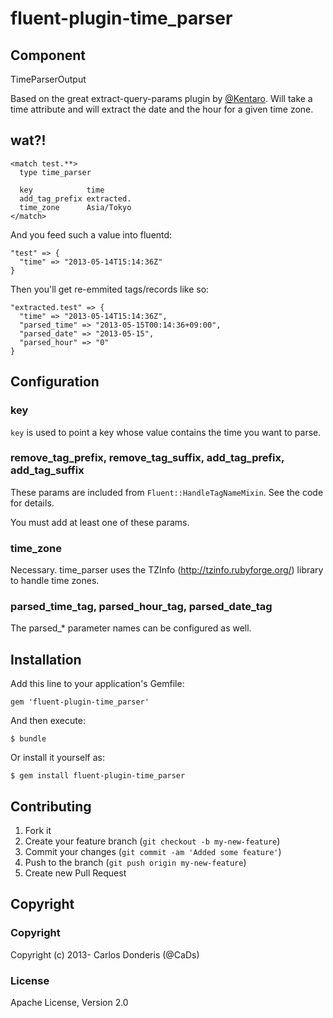 # fluent-plugin-time_parser

## Component
TimeParserOutput

Based on the great extract-query-params plugin by [@Kentaro](https://github.com/kentaro/fluent-plugin-extract_query_params).
Will take a time attribute and will extract the date and the hour for a given time zone.

## wat?!

```
<match test.**>
  type time_parser

  key            time
  add_tag_prefix extracted.
  time_zone      Asia/Tokyo
</match>
```

And you feed such a value into fluentd:

```
"test" => {
  "time" => "2013-05-14T15:14:36Z"
}
```

Then you'll get re-emmited tags/records like so:

```
"extracted.test" => {
  "time" => "2013-05-14T15:14:36Z",
  "parsed_time" => "2013-05-15T00:14:36+09:00",
  "parsed_date" => "2013-05-15",
  "parsed_hour" => "0"
}
```

## Configuration

### key

`key` is used to point a key whose value contains the time you want to parse.

### remove_tag_prefix, remove_tag_suffix, add_tag_prefix, add_tag_suffix

These params are included from `Fluent::HandleTagNameMixin`. See the code for details.

You must add at least one of these params.

### time_zone

Necessary. time_parser uses the TZInfo (http://tzinfo.rubyforge.org/) library to handle time zones.

### parsed_time_tag, parsed_hour_tag, parsed_date_tag

The parsed_* parameter names can be configured as well.

## Installation

Add this line to your application's Gemfile:

    gem 'fluent-plugin-time_parser'

And then execute:

    $ bundle

Or install it yourself as:

    $ gem install fluent-plugin-time_parser


## Contributing

1. Fork it
2. Create your feature branch (`git checkout -b my-new-feature`)
3. Commit your changes (`git commit -am 'Added some feature'`)
4. Push to the branch (`git push origin my-new-feature`)
5. Create new Pull Request

## Copyright

### Copyright

Copyright (c) 2013- Carlos Donderis (@CaDs)

### License

Apache License, Version 2.0
